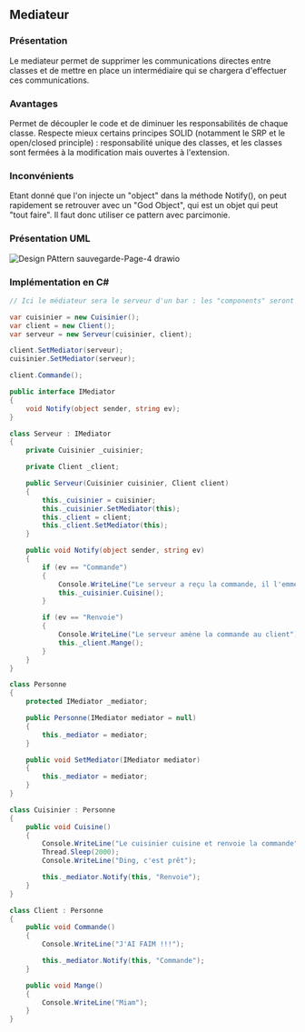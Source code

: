 ## Mediateur

### Présentation

Le mediateur permet de supprimer les communications directes entre classes et de mettre en place un intermédiaire qui se chargera d'effectuer ces communications.

### Avantages

Permet de découpler le code et de diminuer les responsabilités de chaque classe.
Respecte mieux certains principes SOLID (notamment le SRP et le open/closed principle) : responsabilité unique des classes, et les classes sont fermées à la modification mais ouvertes à l'extension.

### Inconvénients

Etant donné que l'on injecte un "object" dans la méthode Notify(), on peut rapidement se retrouver avec un "God Object", qui est un objet qui peut "tout faire". Il faut donc utiliser ce pattern avec parcimonie. 

### Présentation UML

![Design PAttern sauvegarde-Page-4 drawio](https://github.com/Enfyyys/DP-Groupe1/assets/105907677/88d1e208-7f00-433d-868c-111781ddf0d0)

### Implémentation en C#

```C#
// Ici le médiateur sera le serveur d'un bar : les "components" seront le client et le cuisinier

var cuisinier = new Cuisinier();
var client = new Client();
var serveur = new Serveur(cuisinier, client);

client.SetMediator(serveur);
cuisinier.SetMediator(serveur);

client.Commande();

public interface IMediator
{
    void Notify(object sender, string ev);
}

class Serveur : IMediator
{
    private Cuisinier _cuisinier;

    private Client _client;

    public Serveur(Cuisinier cuisinier, Client client)
    {
        this._cuisinier = cuisinier;
        this._cuisinier.SetMediator(this);
        this._client = client;
        this._client.SetMediator(this);
    }

    public void Notify(object sender, string ev)
    {
        if (ev == "Commande")
        {
            Console.WriteLine("Le serveur a reçu la commande, il l'emmene en cuisine");
            this._cuisinier.Cuisine();
        }

        if (ev == "Renvoie")
        {
            Console.WriteLine("Le serveur amène la commande au client");
            this._client.Mange();
        }
    }
}

class Personne
{
    protected IMediator _mediator;

    public Personne(IMediator mediator = null)
    {
        this._mediator = mediator;
    }

    public void SetMediator(IMediator mediator)
    {
        this._mediator = mediator;
    }
}

class Cuisinier : Personne
{
    public void Cuisine()
    {
        Console.WriteLine("Le cuisinier cuisine et renvoie la commande");
        Thread.Sleep(2000);
        Console.WriteLine("Ding, c'est prêt");

        this._mediator.Notify(this, "Renvoie");
    }
}

class Client : Personne
{
    public void Commande()
    {
        Console.WriteLine("J'AI FAIM !!!");

        this._mediator.Notify(this, "Commande");
    }

    public void Mange()
    {
        Console.WriteLine("Miam");
    }
}
```

